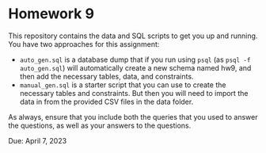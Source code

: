 # Homework 9
This repository contains the data and SQL scripts to get you up and running. You have two approaches for this assignment:

* `auto_gen.sql` is a database dump that if you run using `psql` (as `psql -f auto_gen.sql`) will automatically create a new schema named hw9, and then add the necessary tables, data, and constraints.
* `manual_gen.sql` is a starter script that you can use to create the necessary tables and constraints. But then you will need to import the data in from the provided CSV files in the data folder.

As always, ensure that you include both the queries that you used to answer the questions, as well as your answers to the questions.

Due: April 7, 2023
